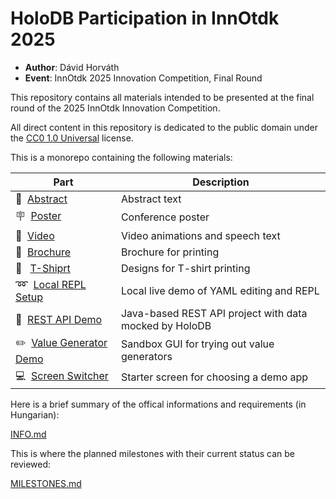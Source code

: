 # HoloDB Participation in InnOtdk 2025

- **Author**: Dávid Horváth
- **Event**: InnOtdk 2025 Innovation Competition, Final Round

This repository contains all materials intended to be presented
at the final round of the 2025 InnOtdk Innovation Competition.

All direct content in this repository is dedicated to the public domain under the
[CC0 1.0 Universal](https://creativecommons.org/publicdomain/zero/1.0/legalcode)
license.

This is a monorepo containing the following materials:

| Part | Description |
| --- | --- |
| :scroll:&nbsp; [Abstract](abstract/) | Abstract text |
| :placard:&nbsp; [Poster](poster/) | Conference poster |
| :movie_camera:&nbsp; [Video](video/) | Video animations and speech text |
| :blue_book:&nbsp; [Brochure](brochure/) | Brochure for printing |
| :tshirt: &nbsp; [T-Shiprt](t-shirt/) | Designs for T-shirt printing |
| :loop:&nbsp; [Local REPL Setup](local-repl-setup/) | Local live demo of YAML editing and REPL |
| :link:&nbsp; [REST API Demo](rest-demo/) | Java-based REST API project with data mocked by HoloDB |
| :pencil2:&nbsp; [Value Generator Demo](value-generator-demo/) | Sandbox GUI for trying out value generators |
| :computer:&nbsp; [Screen Switcher](screen-switcher/) | Starter screen for choosing a demo app |

Here is a brief summary of the offical informations and requirements (in Hungarian):

[INFO.md](INFO.md)

This is where the planned milestones with their current status can be reviewed:

[MILESTONES.md](MILESTONES.md)
